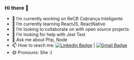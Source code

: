 ### Hi there 👋

- 🔭 I’m currently working on ReCB Cobrança Inteligente
- 🌱 I’m currently learning ReactJS, ReactNative
- 👯 I’m looking to collaborate on with open source projects
- 🤔 I’m looking for help with Jest Test
- 💬 Ask me about Php, Node
- 📫 How to reach me: [![Linkedin Badge](https://img.shields.io/badge/-Iana%20Sousa-blue?style=flat-square&logo=Linkedin&logoColor=white&link=https://www.linkedin.com/in/ianasousa/)](https://www.linkedin.com/in/ianasousa/) 
| 
[![Gmail Badge](https://img.shields.io/badge/-ianasousati@gmail.com-c14438?style=flat-square&logo=Gmail&logoColor=white&link=mailto:ianasousati@gmail.com)](mailto:ianasousati@gmail.com)
- 😄 Pronouns: She :)
<!--
**IanaCris/IanaCris** is a ✨ _special_ ✨ repository because its `README.md` (this file) appears on your GitHub profile.

Here are some ideas to get you started:

- 🔭 I’m currently working on ...
- 🌱 I’m currently learning ...
- 👯 I’m looking to collaborate on ...
- 🤔 I’m looking for help with ...
- 💬 Ask me about ...
- 📫 How to reach me: ...
- 😄 Pronouns: ...
- ⚡ Fun fact: ...
-->
